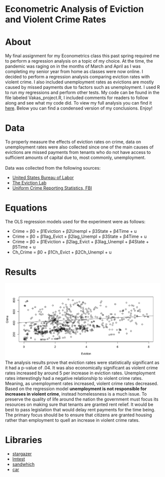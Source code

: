 # Econometric Analysis of Eviction and Violent Crime Rates 

# About
My final assignment for my Econometrics class this past spring required me to perform a regression analysis on a topic of my choice. At the time, the pandemic was raging on in the months of March and April as I was completing my senior year from home as classes were now online. I decided to perform a regression analysis comparing eviction rates with violent crime. I also included unemployment rates as evictions are mostly caused by missed payments due to factors such as unemployment. I used R to run my regressions and perform other tests. My code can be found in the file labeled Vakas_project.R, I included comments for readers to follow along and see what my code did. To view my full analysis you can find it <a href="https://vakas-786.github.io/Regression-Analysis-Eviction-and-Crime-Rates/Econometrics%20Final%20Paper.pdf">here</a>. Below you can find a condensed version of my conclusions. Enjoy!

# Data 
To properly measure the effects of eviction rates on crime, data on unemployment rates were also collected since one of the main causes of evictions are missed payments from tenants who do not have access to sufficient amounts of capital due to, most commonly, unemployment.<br></br>
Data was collected from the following sources:
* <a href="https://www.bls.gov/">United States Bureau of Labor</a>
* <a href="https://evictionlab.org/">The Eviction Lab</a>
* <a href="https://www.ucrdatatool.gov/Search/Crime/State/RunCrimeStatebyState.cfm">Uniform Crime Reporting Statistics, FBI</a>

# Equations 
The OLS regression models used for the experiment were as follows:

* Crime = β0 + β1Eviction + β2Unempl + β3State + β4Time + u
* Crime = β0 + β1lag_Evict + β2lag_Unempl + β3State + β4Time + u
* Crime = β0 + β1Eviction + β2lag_Evict + β3lag_Unempl + β4State + β5Time + u
* Ch_Crime = β0 + β1Ch_Evict + β2Ch_Unempl + u

# Results 
<img src="/graphs/Regression Evic, Unempl, Crime.png" />
The analysis results prove that eviction rates were statistically significant as it had a p-value of .04. It was also economically significant as violent crime rates increased by around 5 per increase in eviction rates. Unemployment rates interestingly had a negative relationship to violent crime rates. Meaning, as unemployment rates increased, violent crime rates decreased. Based on the regression model <b>unemployment is not responsible for increases in violent crime</b>, instead homelessness is a much issue. To preserve the quality of life around the nation the government must focus its resources on making sure that tenants are granted rent relief. It would be best to pass legislation that would delay rent payments for the time being. The primary focus should be to ensure that citizens are granted housing rather than employment to quell an increase in violent crime rates.


# Libraries 
* <a href="https://www.rdocumentation.org/packages/stargazer/versions/5.2.2/topics/stargazer">stargazer<a/>
* <a href="https://www.rdocumentation.org/packages/lmtest/versions/0.9-38">lmtest</a>
* <a href="https://cran.r-project.org/web/packages/sandwich/index.html">sandwhich</a>
* <a href="https://cran.r-project.org/web/packages/car/index.html">car</a>
